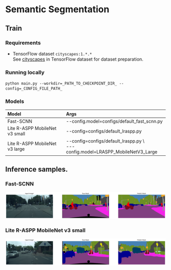 # Semantic Segmentation

## Train

### Requirements
- TensorFlow dataset `cityscapes:1.*.*`  
  See [cityscapes](https://www.tensorflow.org/datasets/catalog/cityscapes) in TensorFlow dataset for dataset preparation.

### Running locally
```
python main.py --workdir=_PATH_TO_CHECKPOINT_DIR_ --config=_CONFIG_FILE_PATH_
```

### Models

| Model                          | Args                                        |
| :----------------------------- | :------------------------------------------ |
| Fast-SCNN                      | --config.model=configs/default_fast_scnn.py |
| Lite R-ASPP MobileNet v3 small | --config=configs/default_lraspp.py          | 
| Lite R-ASPP MobileNet v3 large | --config=configs/default_lraspp.py \ <br> ---config.model=LRASPP_MobileNetV3_Large |

## Inference samples.

### Fast-SCNN

![fast_scnn](./img/output_fast_scnn.png)

### Lite R-ASPP MobileNet v3 small

![lr-aspp_mobilenet_v3_small](./img/output_lraspp_small.png)